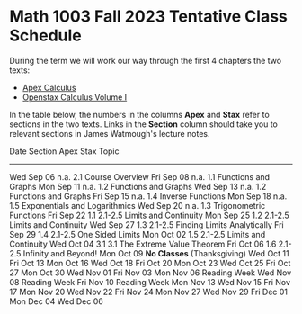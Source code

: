 # Math 1003 Fall 2023 Tentative Class Schedule

During the term we will work our way through the first 4 chapters the two texts:
  * [Apex Calculus](https://opentext.uleth.ca/apex-calculus/apex-calculus.html)
  * [Openstax Calculus Volume I](https://openstax.org/details/books/calculus-volume-1)

In the table below, 
the numbers in the columns **Apex** and **Stax** refer to sections in the two texts.
Links in the **Section** column should take you to relevant sections in James Watmough's lecture notes.


Date       Section          Apex   Stax      Topic
---------- --------         -----  -----     ------------
Wed Sep 06                  n.a.   2.1       Course Overview
Fri Sep 08                  n.a.   1.1       Functions and Graphs
Mon Sep 11                  n.a.   1.2       Functions and Graphs
Wed Sep 13                  n.a.   1.2       Functions and Graphs
Fri Sep 15                  n.a.   1.4       Inverse Functions
Mon Sep 18                  n.a.   1.5       Exponentials and Logarithmics
Wed Sep 20                  n.a.   1.3       Trigonometric Functions
Fri Sep 22                  1.1    2.1-2.5   Limits and Continuity
Mon Sep 25                  1.2    2.1-2.5   Limits and Continuity
Wed Sep 27                  1.3    2.1-2.5   Finding Limits Analytically
Fri Sep 29                  1.4    2.1-2.5   One Sided Limits
Mon Oct 02                  1.5    2.1-2.5   Limits and Continuity
Wed Oct 04                  3.1    3.1       The Extreme Value Theorem
Fri Oct 06                  1.6    2.1-2.5   Infinity and Beyond!
Mon Oct 09                                   **No Classes** (Thanksgiving)
Wed Oct 11
Fri Oct 13 
Mon Oct 16 
Wed Oct 18 
Fri Oct 20 
Mon Oct 23 
Wed Oct 25 
Fri Oct 27 
Mon Oct 30 
Wed Nov 01 
Fri Nov 03 
Mon Nov 06 Reading Week
Wed Nov 08 Reading Week
Fri Nov 10 Reading Week
Mon Nov 13 
Wed Nov 15 
Fri Nov 17 
Mon Nov 20 
Wed Nov 22 
Fri Nov 24 
Mon Nov 27 
Wed Nov 29 
Fri Dec 01 
Mon Dec 04
Wed Dec 06
